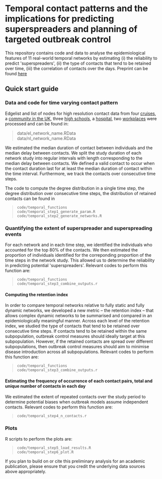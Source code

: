 # Temporal contact patterns and the implications for predicting superspreaders and planning of targeted outbreak control 

This repository contains code and data to analyse the epidemiological features of 11 real-world temporal networks by estimating (i) the reliability to predict 'superspreaders', (ii) the type of contacts that tend to be retained over time, (iii) the correlation of contacts over the days. Preprint can be found [here](https://www.medrxiv.org/content/10.1101/2023.11.22.23298919v1)

## Quick start guide
### Data and code for time varying contact pattern
Edgelist and list of nodes for high resolution contact data from four [cruises](https://www.nature.com/articles/s41467-022-29522-y), a [community in the UK](https://doi.org/10.1101/479154), three [high schools](https://journals.plos.org/plosone/article?id=10.1371/journal.pone.0107878), a [hospital](https://journals.plos.org/plosone/article?id=10.1371/journal.pone.0073970), two [workplaces](https://www.cambridge.org/core/journals/network-science/article/abs/data-on-facetoface-contacts-in-an-office-building-suggest-a-lowcost-vaccination-strategy-based-on-community-linkers/18AB49AB4F2AEA33CE7501F06ADBC8E8) were processed and can be found in:

> data/el_network_name.RData<br/>
> data/nl_network_name.RData<br/>

We estimated the median duration of contact between individuals and the median delay between contacts. We split the study duration of each network study into regular intervals with length corresponding to the median delay between contacts. We defined a valid contact to occur when the contact duration last for at least the median duration of contact within the time interval. Furthermore, we track the contacts over consecutive time steps. 

The code to compute the degree distribution in a single time step, the degree distribution over consecutive time steps, the distribution of retained contacts can be found in 

> `code/temporal_functions`<br/>
> `code/temporal_step1_generate_param.R`<br/>
> `code/temporal_step2_generate_networks.R`<br/>

### Quantifying the extent of superspreader and superspreading events
For each network and in each time step, we identified the individuals who accounted for the top 80% of the contacts. We then estimated the proportion of individuals identified for the correponding proportion of the time steps in the network study. This allowed us to determine the reliability in predicting potential 'superspreaders'. Relevant codes to perform this function are:

> `code/temporal_functions`<br/>
> `code/temporal_step3_combine_outputs.r` <br/>

#### Computing the retention index
In order to compare temporal networks relative to fully static and fully dynamic networks, we developed a new metric – the retention index – that allows complex dynamic networks to be summarised and compared in an epidemiologically meaningful manner. Across each level of the retention index, we studied the type of contacts that tend to be retained over consecutive time steps. If contacts tend to be retained within the same subpopulation, outbreak control measures should ideally target at this subpopulation. However, if the retained contacts are spread over different subpopulations, then outbreak control measures should aim to minimise disease introduction across all subpopulations. Relevant codes to perform this function are:

> `code/temporal_functions`<br/>
> `code/temporal_step3_combine_outputs.r` <br/>

#### Estimating the frequency of occurrence of each contact pairs, total and unique number of contacts in each day
We estimated the extent of repeated contacts over the study period to determine potential biases when outbreak models assume independent contacts. Relevant codes to perform this function are:

> `code/temporal_step4_n_contacts.r` <br/>

### Plots
R scripts to perform the plots are:

> `code/temporal_step5_load_results.R`<br/>
> `code/temporal_step6_plot.R`<br/>


If you plan to build on or cite this preliminary analysis for an academic publication, please ensure that you credit the underlying data sources above appropriately.
